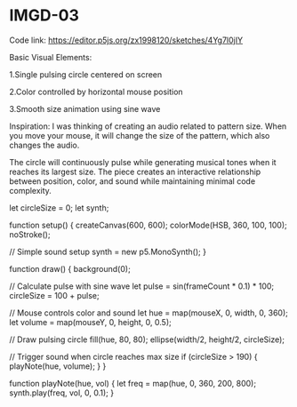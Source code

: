 # IMGD-03

Code link: https://editor.p5js.org/zx1998120/sketches/4Yg7l0jIY

Basic Visual Elements:

1.Single pulsing circle centered on screen

2.Color controlled by horizontal mouse position

3.Smooth size animation using sine wave


Inspiration:
I was thinking of creating an audio related to pattern size. When you move your mouse, it will change the size of the pattern, which also changes the audio.

The circle will continuously pulse while generating musical tones when it reaches its largest size. The piece creates an interactive relationship between position, color, and sound while maintaining minimal code complexity.

let circleSize = 0;
let synth;

function setup() {
  createCanvas(600, 600);
  colorMode(HSB, 360, 100, 100);
  noStroke();
  
  // Simple sound setup
  synth = new p5.MonoSynth();
}

function draw() {
  background(0);
  
  // Calculate pulse with sine wave
  let pulse = sin(frameCount * 0.1) * 100;
  circleSize = 100 + pulse;
  
  // Mouse controls color and sound
  let hue = map(mouseX, 0, width, 0, 360);
  let volume = map(mouseY, 0, height, 0, 0.5);
  
  // Draw pulsing circle
  fill(hue, 80, 80);
  ellipse(width/2, height/2, circleSize);
  
  // Trigger sound when circle reaches max size
  if (circleSize > 190) {
    playNote(hue, volume);
  }
}

function playNote(hue, vol) {
  let freq = map(hue, 0, 360, 200, 800);
  synth.play(freq, vol, 0, 0.1);
}
